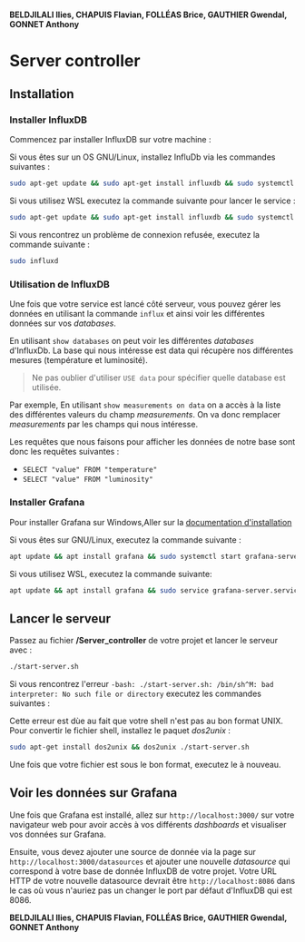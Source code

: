 #### BELDJILALI Ilies, CHAPUIS Flavian, FOLLÉAS Brice, GAUTHIER Gwendal, GONNET Anthony

# Server controller 

## Installation

### Installer InfluxDB
Commencez par installer InfluxDB sur votre machine :

Si vous êtes sur un OS GNU/Linux, installez InfluDb via les commandes suivantes :
```bash 
sudo apt-get update && sudo apt-get install influxdb && sudo systemctl unmask influxdb.service && sudo systemctl start influxdb
 ```

Si vous utilisez WSL executez la commande suivante pour lancer le service :
```bash 
sudo apt-get update && sudo apt-get install influxdb && sudo systemctl unmask influxdb.service && sudo service influxdb start
 ```

Si vous rencontrez un problème de connexion refusée, executez la commande suivante :

```bash
sudo influxd
```
### Utilisation de InfluxDB

Une fois que votre service est lancé côté serveur, vous pouvez gérer les données en utilisant la commande `influx` et ainsi voir les différentes données sur vos *databases*.

En utilisant `show databases` on peut voir les différentes *databases* d'InfluxDb. La base qui nous intéresse est data qui récupère nos différentes mesures (température et luminosité).

> Ne pas oublier d'utiliser `USE data` pour spécifier quelle database est utilisée.

Par exemple, En utilisant `show measurements on data` on a accès à la liste des différentes valeurs du champ *measurements*. On va donc remplacer *measurements* par les champs qui nous intéresse.

Les requêtes que nous faisons pour afficher les données de notre base sont donc les requêtes suivantes :
- `SELECT "value" FROM "temperature"` 
- `SELECT "value" FROM "luminosity"`

### Installer Grafana

Pour installer Grafana sur Windows,Aller sur la [documentation d'installation](https://grafana.com/docs/grafana/latest/installation/windows/)

Si vous êtes sur GNU/Linux, executez la commande suivante :

```bash
apt update && apt install grafana && sudo systemctl start grafana-server.service
```

Si vous utilisez WSL, executez la commande suivante: 

```bash
apt update && apt install grafana && sudo service grafana-server.service start
```

## Lancer le serveur

Passez au fichier **/Server_controller** de votre projet et lancer le serveur avec :
```bash
./start-server.sh
``` 

Si vous rencontrez l'erreur `-bash: ./start-server.sh: /bin/sh^M: bad interpreter: No such file or directory` executez les commandes suivantes :

Cette erreur est dùe au fait que votre shell n'est pas au bon format UNIX.
Pour convertir le fichier shell, installez le paquet *dos2unix* :
```bash
sudo apt-get install dos2unix && dos2unix ./start-server.sh
```

Une fois que votre fichier est sous le bon format, executez le à nouveau.

## Voir les données sur Grafana

Une fois que Grafana est installé, allez sur `http://localhost:3000/` sur votre navigateur web pour avoir accès à vos différents *dashboards* et visualiser vos données sur Grafana.

Ensuite, vous devez ajouter une source de donnée via la page sur `http://localhost:3000/datasources` et ajouter une nouvelle *datasource* qui correspond à votre base de donnée InfluxDB de votre projet. Votre URL HTTP de votre nouvelle datasource devrait être `http://localhost:8086` dans le cas où vous n'auriez pas un changer le port par défaut d'InfluxDB qui est 8086.

**BELDJILALI Ilies, CHAPUIS Flavian, FOLLÉAS Brice, GAUTHIER Gwendal, GONNET Anthony**
